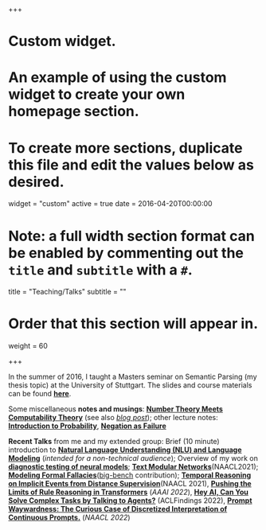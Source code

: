 +++
# Custom widget.
# An example of using the custom widget to create your own homepage section.
# To create more sections, duplicate this file and edit the values below as desired.
widget = "custom"
active = true
date = 2016-04-20T00:00:00

# Note: a full width section format can be enabled by commenting out the `title` and `subtitle` with a `#`.
title = "Teaching/Talks"
subtitle = ""

# Order that this section will appear in.
weight = 60

+++

In the summer of 2016, I taught a Masters seminar on Semantic Parsing
(my thesis topic) at the University of Stuttgart. The slides and
course materials can be found [**here**](https://www.krichardson.me/files/stuttgart_course.zip).

Some miscellaneous  **notes and musings**: [**Number Theory Meets Computability
Theory**](https://www.krichardson.me/files/h10.pdf) (see also
[*blog post*](https://www.krichardson.me/post/number_computability/));
other lecture notes: [**Introduction to
Probability**](https://www.krichardson.me/files/probability.pdf),
[**Negation as Failure**](https://www.krichardson.me/files/naf.pdf)


**Recent Talks** from me and my extended group: Brief (10 minute) introduction to
  [**Natural Language Understanding (NLU) and Language Modeling**](https://www.krichardson.me/files/nlu_lm.pdf)
  (*intended for a non-technical audience*); Overview of my work on
  [**diagnostic testing of neural
  models**](https://www.krichardson.me/files/probing.pdf); [**Text
  Modular
  Networks**](https://www.krichardson.me/files/TMNs_NAACL_final.pdf)(NAACL2021);
  [**Modeling Formal
  Fallacies**](https://debatelab.github.io/journal/fallacies-for-big-bench.html)([big-bench](https://github.com/google/BIG-bench)
  contribution); [**Temporal Reasoning on Implicit Events from
  Distance
  Supervision**](https://www.krichardson.me/files/NAACL21_temporal.pdf)(NAACL
  2021), [**Pushing the Limits of Rule Reasoning in
  Transformers**](https://www.krichardson.me/files/aaai_2022.pdf)
  (*AAAI 2022*), [**Hey AI, Can You Solve Complex Tasks by Talking to
  Agents?**](https://www.youtube.com/watch?v=suRNuXgOXVw) (ACLFindings
  2022), [**Prompt Waywardness: The Curious Case of Discretized Interpretation  of Continuous  Prompts.**](https://www.youtube.com/watch?v=EfGaSciDN9Y) (*NAACL 2022*)
